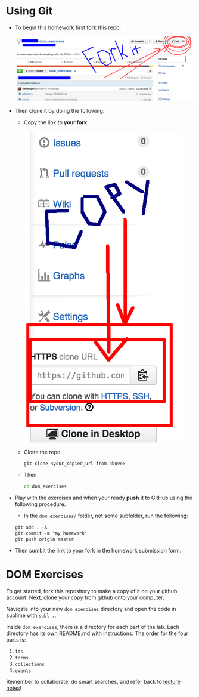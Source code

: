 # Using Git

* To begin this homework first fork this repo.

  ![fork_it](images/fork_it.png)

* Then clone it by doing the following:
  * Copy the link to **your fork**

    ![copy_it.png](images/copy_it.png) 
  * Clone the repo
    
    ```
    git clone <your_copied_url from above>
    ```
  * Then 

    ```bash
    cd dom_exercises
    ```
* Play with the exercises and when your ready **push** it to GitHub using the following procedure.
  
  * In the `dom_exercises/` folder, not some subfolder, run the following:
    
  ```
  git add . -A
  git commit -m "my homework"
  git push origin master
  ```

* Then sumbit the link to your fork in the homework submission form.

# DOM Exercises

To get started, fork this repository to make a copy of it on your github account. Next, clone your copy from github onto your computer.  

Navigate into your new `dom_exercises` directory and open the code in sublime with `subl .`. 

Inside `dom_exercises`, there is a directory for each part of the lab. Each directory has its own README.md with instructions. The order for the four parts is:

1. `ids`
2. `forms`
3. `collections`
4. `events` 

Remember to collaborate, do smart searches, and refer back to [lecture notes](https://github.com/sf-wdi-18/notes)!
